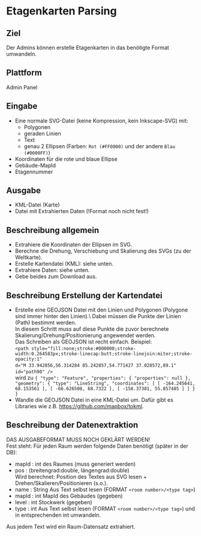# Etagenkarten Parsing
## Ziel
Der Admins können erstelle Etagenkarten in das benötigte Format umwandeln.
## Plattform
Admin Panel
## Eingabe
- Eine normale SVG-Datei (keine Kompression, kein Inkscape-SVG) mit:
    - Polygonen
    - geraden Linien
    - Text
    - genau 2 Ellipsen (Farben: `Rot (#FF0000)` und der andere `Blau (#0000FF)`)
- Koordinaten für die rote und blaue Ellipse
- Gebäude-MapId
- Etagennummer
## Ausgabe
- KML-Datei (Karte)
- Datei mit Extrahierten Daten (!Format noch nicht fest!)

## Beschreibung allgemein
- Extrahiere die Koordinaten der Ellipsen im SVG.
- Berechne die Drehung, Verschiebung und Skalierung des SVGs (zu der Weltkarte).
- Erstelle Kartendatei (KML): siehe unten.
- Extrahiere Daten: siehe unten.
- Gebe beides zum Download aus.

## Beschreibung Erstellung der Kartendatei
- Erstelle eine GEOJSON Datei mit den Linien und Polygonen (Polygone sind immer hinter den Linien).\ 
Dabei müssen die Punkte der Linien (Path) bestimmt werden.\
In diesem Schritt muss auf diese Punkte die zuvor berechnete Skalierung/Drehung/Positionierung angewendet werden.\
Das Schreiben als GEOJSON ist recht einfach. Beispiel:\
`<path style="fill:none;stroke:#000000;stroke-width:0.264583px;stroke-linecap:butt;stroke-linejoin:miter;stroke-opacity:1"`\
`d="M 33.942856,56.314284 85.242857,54.771427 37.028572,89.1"`\
`id="path90" />` \
wird zu `{ "type": "Feature", "properties": { "properties": null }, "geometry": { "type": "LineString", "coordinates": [ [ -164.245641, 68.153561 ], [ -66.626508, 68.7322 ], [ -158.37381, 55.857485 ] ] } }`
- Wandle die GEOJSON Datei in eine KML-Datei um. Dafür gibt es Libraries wie z.B. https://github.com/mapbox/tokml.

## Beschreibung der Datenextraktion
DAS AUSGABEFORMAT MUSS NOCH GEKLÄRT WERDEN!\
Fest steht:
Für jeden Raum werden folgende Daten benötigt (später in der DB): 
- mapId : int des Raumes (muss generiert werden)
- pos : (breitengrad:double, längengrad:double)\
Wird berechnet: Position des Textes aus SVG lesen + Drehen/Skalieren/Positionieren (s.o.). 
- name : String Aus Text selbst lesen (FORMAT `<room number>/<type tag>`)
- mapId : int MapId des Gebäudes (gegeben)
- level : int Stockwerk (gegeben)
- type : int Aus Text selbst lesen (FORMAT `<room number>/<type tag>`) und in entsprechenden int umwandeln.

Aus jedem Text wird ein Raum-Datensatz extrahiert.

